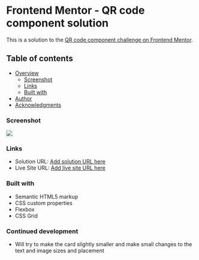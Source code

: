 # Frontend Mentor - QR code component solution

This is a solution to the [QR code component challenge on Frontend Mentor](https://www.frontendmentor.io/challenges/qr-code-component-iux_sIO_H).

## Table of contents

- [Overview](#overview)
  - [Screenshot](#screenshot)
  - [Links](#links)
  - [Built with](#built-with)
- [Author](#author)
- [Acknowledgments](#acknowledgments)

### Screenshot

![](image.png)

### Links

- Solution URL: [Add solution URL here](https://github.com/Mirage042/QR-code-project)
- Live Site URL: [Add live site URL here](https://mirage042.github.io/QR-code-project/)

### Built with

- Semantic HTML5 markup
- CSS custom properties
- Flexbox
- CSS Grid

### Continued development

- Will try to make the card slightly smaller and make small changes to the text and image sizes and placement
